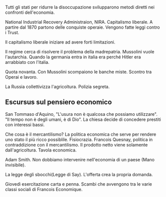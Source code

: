 Tutti gli stati per ridurre la disoccupazione svilupparono metodi diretti nei confronti dell'economia.

National Industrial Recovery Administraion, NIRA. Capitalismo liberale. 
A partire dal 1870 partono delle conquiste operaie. Vengono fatte leggi contro i Trust.

Il capitalismo liberale iniziare ad avere forti limitazioni.

Il regime cerca di risolvere il problema della madrepatria. Mussolini vuole l'autarchia. Quando la germania entra in italia era perché Hitler era arrabbiato con l'italia.

Quota novanta. Con Mussolini scompaiono le banche miste. Scontro tra Operai e lavoro. 

La Russia collettivizza l'agricoltura. Polizia segreta. 

## Escursus sul pensiero economico

San Tommaso d'Aquino, "L'usura non è qualcosa che possiamo utilizzare". "Il tempo non è degli umani, è di Dio". La chiesa decide di concedere  prestiti con interessi bassi.

Che cosa è il mercantilismo? La politica economica che serve per rendere uno stato il più ricco possiblile. Fisiocrazia. Francois Quesnay, politica in contraddizione con il mercantilismo. Il prodotto netto viene solamente dall'agricoltura. Tavola economica. 

Adam Smith. Non dobbiamo intervenire nell'economia di un paese (Mano invisibile). 

La legge degli sbocchi(Legge di Say). L'offerta crea la propria domanda. 

Giovedì esercitazione carta e penna. Scambi che avvengono tra le varie classi sociali di Francois Economique. 
